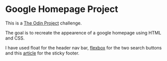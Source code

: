 # Google Homepage Project

This is a [The Odin Project](https://www.theodinproject.com/courses/web-development-101/lessons/html-css) challenge.  

The goal is to recreate the appearence of a google homepage using HTML and CSS.

I have used float for the header nav bar, [flexbox](https://www.w3schools.com/css/css3_flexbox.asp) for the two search buttons and this [article](https://www.freecodecamp.org/news/how-to-keep-your-footer-where-it-belongs-59c6aa05c59c/) for the sticky footer.
